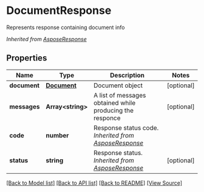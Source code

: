 ﻿# DocumentResponse
Represents response containing document info

*Inherited from [AsposeResponse](AsposeResponse.md)*
## Properties
Name | Type | Description | Notes
------------ | ------------- | ------------- | -------------
**document** | [**Document**](Document.md) | Document object | [optional]
**messages** | **Array&lt;string&gt;** | A list of messages obtained while producing the responce | [optional]
**code** | **number** | Response status code.<br />*Inherited from [AsposeResponse](AsposeResponse.md)* | 
**status** | **string** | Response status.<br />*Inherited from [AsposeResponse](AsposeResponse.md)* | [optional]

[[Back to Model list]](../README.md#documentation-for-models) [[Back to API list]](../README.md#documentation-for-api-endpoints) [[Back to README]](../README.md) [[View Source]](../src/models/documentResponse.ts)


